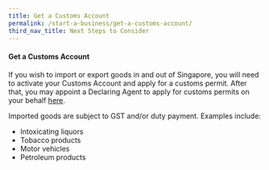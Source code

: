 ```yaml
---
title: Get a Customs Account
permalink: /start-a-business/get-a-customs-account/
third_nav_title: Next Steps to Consider
---
```


#### Get a Customs Account

If you wish to import or export goods in and out of Singapore, you will need to activate your Customs Account and apply for a customs permit. After that, you may appoint a Declaring Agent to apply for customs permits on your behalf [here]().

Imported goods are subject to GST and/or duty payment. Examples include:

- Intoxicating liquors
- Tobacco products
- Motor vehicles
- Petroleum products
